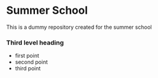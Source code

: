 # Summer School
This is a dummy repository created for the summer school

### Third level heading
- first point
- second point
- third point

